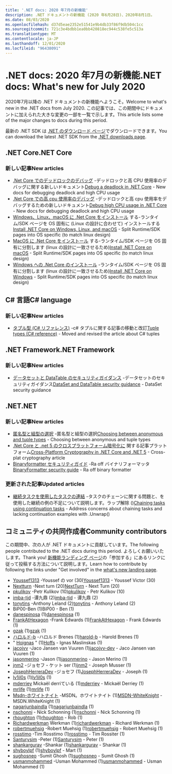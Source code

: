 ```yaml
---
title: '.NET docs: 2020 年7月の新機能'
description: .NET ドキュメントの新機能 (2020 年6月28日)、2020年8月1日。
ms.date: 08/03/2020
ms.openlocfilehash: d37d5eae2352e51541e9b4db33f86f9db504c1cc
ms.sourcegitcommit: 721c3e4bdbb1ea0bb420818ec944c538fe5c513a
ms.translationtype: MT
ms.contentlocale: ja-JP
ms.lasthandoff: 12/01/2020
ms.locfileid: "96438091"
---
```

# <a name="net-docs-whats-new-for-july-2020"></a><span data-ttu-id="0e3fd-103">.NET docs: 2020 年7月の新機能</span><span class="sxs-lookup"><span data-stu-id="0e3fd-103">.NET docs: What's new for July 2020</span></span>

<span data-ttu-id="0e3fd-104">2020年7月以降の .NET ドキュメントの新機能へようこそ。</span><span class="sxs-lookup"><span data-stu-id="0e3fd-104">Welcome to what's new in the .NET docs from July 2020.</span></span> <span data-ttu-id="0e3fd-105">この記事では、この期間中にドキュメントに加えられた大きな変更の一部を一覧で示します。</span><span class="sxs-lookup"><span data-stu-id="0e3fd-105">This article lists some of the major changes to docs during this period.</span></span>

<span data-ttu-id="0e3fd-106">最新の .NET SDK は [.NET のダウンロード ページ](https://dotnet.microsoft.com/download)でダウンロードできます。</span><span class="sxs-lookup"><span data-stu-id="0e3fd-106">You can download the latest .NET SDK from the [.NET downloads page](https://dotnet.microsoft.com/download).</span></span>

## <a name="net-core"></a><span data-ttu-id="0e3fd-107">.NET Core</span><span class="sxs-lookup"><span data-stu-id="0e3fd-107">.NET Core</span></span>

### <a name="new-articles"></a><span data-ttu-id="0e3fd-108">新しい記事</span><span class="sxs-lookup"><span data-stu-id="0e3fd-108">New articles</span></span>

- <span data-ttu-id="0e3fd-109">[.Net Core でのデッドロックのデバッグ](../core/diagnostics/debug-deadlock.md) -デッドロックと高 CPU 使用率のデバッグに関する新しいドキュメント</span><span class="sxs-lookup"><span data-stu-id="0e3fd-109">[Debug a deadlock in .NET Core](../core/diagnostics/debug-deadlock.md) - New docs for debugging deadlock and high CPU usage</span></span>
- <span data-ttu-id="0e3fd-110">[.Net Core での高 cpu 使用率のデバッグ](../core/diagnostics/debug-highcpu.md) -デッドロックと高 cpu 使用率をデバッグするための新しいドキュメント</span><span class="sxs-lookup"><span data-stu-id="0e3fd-110">[Debug high CPU usage in .NET Core](../core/diagnostics/debug-highcpu.md) - New docs for debugging deadlock and high CPU usage</span></span>
- <span data-ttu-id="0e3fd-111">[Windows、Linux、macOS に .Net Core をインストール](../core/install/index.yml) する-ランタイム/SDK ページを OS 固有に (Linux の設計に合わせて) インストールする</span><span class="sxs-lookup"><span data-stu-id="0e3fd-111">[Install .NET Core on Windows, Linux, and macOS](../core/install/index.yml) - Split Runtime/SDK pages into OS specific (to match linux design)</span></span>
- <span data-ttu-id="0e3fd-112">[MacOS に .Net Core をインストール](../core/install/macos.md) する-ランタイム/SDK ページを OS 固有に分割します (linux の設計に一致させるため)</span><span class="sxs-lookup"><span data-stu-id="0e3fd-112">[Install .NET Core on macOS](../core/install/macos.md) - Split Runtime/SDK pages into OS specific (to match linux design)</span></span>
- <span data-ttu-id="0e3fd-113">[Windows への .Net Core のインストール](../core/install/windows.md) -ランタイム/SDK ページを OS 固有に分割します (linux の設計に一致させるため)</span><span class="sxs-lookup"><span data-stu-id="0e3fd-113">[Install .NET Core on Windows](../core/install/windows.md) - Split Runtime/SDK pages into OS specific (to match linux design)</span></span>

## <a name="c-language"></a><span data-ttu-id="0e3fd-114">C# 言語</span><span class="sxs-lookup"><span data-stu-id="0e3fd-114">C# language</span></span>

### <a name="new-articles"></a><span data-ttu-id="0e3fd-115">新しい記事</span><span class="sxs-lookup"><span data-stu-id="0e3fd-115">New articles</span></span>

- <span data-ttu-id="0e3fd-116">[タプル型 (C# リファレンス)](../csharp/language-reference/builtin-types/value-tuples.md) -c# タプルに関する記事の移動と改訂</span><span class="sxs-lookup"><span data-stu-id="0e3fd-116">[Tuple types (C# reference)](../csharp/language-reference/builtin-types/value-tuples.md) - Moved and revised the article about C# tuples</span></span>

## <a name="net-framework"></a><span data-ttu-id="0e3fd-117">.NET Framework</span><span class="sxs-lookup"><span data-stu-id="0e3fd-117">.NET Framework</span></span>

### <a name="new-articles"></a><span data-ttu-id="0e3fd-118">新しい記事</span><span class="sxs-lookup"><span data-stu-id="0e3fd-118">New articles</span></span>

- <span data-ttu-id="0e3fd-119">[データセットと DataTable のセキュリティガイダンス](../framework/data/adonet/dataset-datatable-dataview/security-guidance.md) -データセットのセキュリティガイダンス</span><span class="sxs-lookup"><span data-stu-id="0e3fd-119">[DataSet and DataTable security guidance](../framework/data/adonet/dataset-datatable-dataview/security-guidance.md) - DataSet security guidance</span></span>

## <a name="net"></a><span data-ttu-id="0e3fd-120">.NET</span><span class="sxs-lookup"><span data-stu-id="0e3fd-120">.NET</span></span>

### <a name="new-articles"></a><span data-ttu-id="0e3fd-121">新しい記事</span><span class="sxs-lookup"><span data-stu-id="0e3fd-121">New articles</span></span>

- <span data-ttu-id="0e3fd-122">[匿名型と組型の選択](../standard/base-types/choosing-between-anonymous-and-tuple.md) -匿名型と組型の選択</span><span class="sxs-lookup"><span data-stu-id="0e3fd-122">[Choosing between anonymous and tuple types](../standard/base-types/choosing-between-anonymous-and-tuple.md) - Choosing between anonymous and tuple types</span></span>
- <span data-ttu-id="0e3fd-123">[.Net Core と .net 5 のクロスプラットフォーム暗号化に](../standard/security/cross-platform-cryptography.md) 関する記事プラットフォーム</span><span class="sxs-lookup"><span data-stu-id="0e3fd-123">[Cross-Platform Cryptography in .NET Core and .NET 5](../standard/security/cross-platform-cryptography.md) - Cross-plat cryptography article</span></span>
- <span data-ttu-id="0e3fd-124">[Binaryformatter セキュリティガイド](../standard/serialization/binaryformatter-security-guide.md) -Ra off バイナリフォーマッタ</span><span class="sxs-lookup"><span data-stu-id="0e3fd-124">[BinaryFormatter security guide](../standard/serialization/binaryformatter-security-guide.md) - Ra off binary formatter</span></span>

### <a name="updated-articles"></a><span data-ttu-id="0e3fd-125">更新された記事</span><span class="sxs-lookup"><span data-stu-id="0e3fd-125">Updated articles</span></span>

- <span data-ttu-id="0e3fd-126">[継続タスクを使用したタスクの連結](../standard/parallel-programming/chaining-tasks-by-using-continuation-tasks.md) -タスクのチェーンに関する問題と、を使用した継続の例の不足について説明します。ラップ解除 ()</span><span class="sxs-lookup"><span data-stu-id="0e3fd-126">[Chaining tasks using continuation tasks](../standard/parallel-programming/chaining-tasks-by-using-continuation-tasks.md) - Address concerns about chaining tasks and lacking continuation examples with .Unwrap()</span></span>

## <a name="community-contributors"></a><span data-ttu-id="0e3fd-127">コミュニティの共同作成者</span><span class="sxs-lookup"><span data-stu-id="0e3fd-127">Community contributors</span></span>

<span data-ttu-id="0e3fd-128">この期間中、次の人が .NET ドキュメントに貢献しています。</span><span class="sxs-lookup"><span data-stu-id="0e3fd-128">The following people contributed to the .NET docs during this period.</span></span> <span data-ttu-id="0e3fd-129">よろしくお願いいたします。</span><span class="sxs-lookup"><span data-stu-id="0e3fd-129">Thank you!</span></span> <span data-ttu-id="0e3fd-130">[新機能ランディング ページ](index.yml)の「参加する」にあるリンクに従って投稿する方法について説明します。</span><span class="sxs-lookup"><span data-stu-id="0e3fd-130">Learn how to contribute by following the links under "Get involved" in the [what's new landing page](index.yml).</span></span>

- <span data-ttu-id="0e3fd-131">[Youssef1313](https://github.com/Youssef1313) -Youssef の vor (30)</span><span class="sxs-lookup"><span data-stu-id="0e3fd-131">[Youssef1313](https://github.com/Youssef1313) - Youssef Victor (30)</span></span>
- <span data-ttu-id="0e3fd-132">[Nextturn](https://github.com/NextTurn) -Next turn (20)</span><span class="sxs-lookup"><span data-stu-id="0e3fd-132">[NextTurn](https://github.com/NextTurn) - Next Turn (20)</span></span>
- <span data-ttu-id="0e3fd-133">[pkulikov](https://github.com/pkulikov) -Petr Kulikov (10)</span><span class="sxs-lookup"><span data-stu-id="0e3fd-133">[pkulikov](https://github.com/pkulikov) - Petr Kulikov (10)</span></span>
- <span data-ttu-id="0e3fd-134">[imba-tjd](https://github.com/imba-tjd) -谭九鼎 (2)</span><span class="sxs-lookup"><span data-stu-id="0e3fd-134">[imba-tjd](https://github.com/imba-tjd) - 谭九鼎 (2)</span></span>
- <span data-ttu-id="0e3fd-135">[tonytins](https://github.com/tonytins) -Anthony Leland (2)</span><span class="sxs-lookup"><span data-stu-id="0e3fd-135">[tonytins](https://github.com/tonytins) - Anthony Leland (2)</span></span>
- <span data-ttu-id="0e3fd-136">BiP00-Ben (1)</span><span class="sxs-lookup"><span data-stu-id="0e3fd-136">BiP00 - Ben (1)</span></span>
- <span data-ttu-id="0e3fd-137">[danespinosa](https://github.com/danespinosa) (1)</span><span class="sxs-lookup"><span data-stu-id="0e3fd-137">[danespinosa](https://github.com/danespinosa) (1)</span></span>
- <span data-ttu-id="0e3fd-138">[FrankAtHexagon](https://github.com/FrankAtHexagon) -Frank Edwards (1)</span><span class="sxs-lookup"><span data-stu-id="0e3fd-138">[FrankAtHexagon](https://github.com/FrankAtHexagon) - Frank Edwards (1)</span></span>
- <span data-ttu-id="0e3fd-139">[gzak](https://github.com/gzak) (1)</span><span class="sxs-lookup"><span data-stu-id="0e3fd-139">[gzak](https://github.com/gzak) (1)</span></span>
- <span data-ttu-id="0e3fd-140">[ハロルド-b](https://github.com/harold-b) -ハロルド Brenes (1)</span><span class="sxs-lookup"><span data-stu-id="0e3fd-140">[harold-b](https://github.com/harold-b) - Harold Brenes (1)</span></span>
- <span data-ttu-id="0e3fd-141">" [Hoignas](https://github.com/Hoffs) " (1)</span><span class="sxs-lookup"><span data-stu-id="0e3fd-141">[Hoffs](https://github.com/Hoffs) - Ignas Maslinskas (1)</span></span>
- <span data-ttu-id="0e3fd-142">[jacojvv](https://github.com/jacojvv-dev) -Jaco Jansen van Vuuren (1)</span><span class="sxs-lookup"><span data-stu-id="0e3fd-142">[jacojvv-dev](https://github.com/jacojvv-dev) - Jaco Jansen van Vuuren (1)</span></span>
- <span data-ttu-id="0e3fd-143">[jasonmerino](https://github.com/jasonmerino) -Jason (1)</span><span class="sxs-lookup"><span data-stu-id="0e3fd-143">[jasonmerino](https://github.com/jasonmerino) - Jason Merino (1)</span></span>
- <span data-ttu-id="0e3fd-144">[jnm2](https://github.com/jnm2) -ジョセフ・ケット ser (1)</span><span class="sxs-lookup"><span data-stu-id="0e3fd-144">[jnm2](https://github.com/jnm2) - Joseph Musser (1)</span></span>
- <span data-ttu-id="0e3fd-145">[JosephHerreraDev](https://github.com/JosephHerreraDev) -ジョセフ (1)</span><span class="sxs-lookup"><span data-stu-id="0e3fd-145">[JosephHerreraDev](https://github.com/JosephHerreraDev) - Joseph (1)</span></span>
- <span data-ttu-id="0e3fd-146">[lv1il0s](https://github.com/lv1il0s) (1)</span><span class="sxs-lookup"><span data-stu-id="0e3fd-146">[lv1il0s](https://github.com/lv1il0s) (1)</span></span>
- <span data-ttu-id="0e3fd-147">[mderriey](https://github.com/mderriey) Mickaël derriている (1)</span><span class="sxs-lookup"><span data-stu-id="0e3fd-147">[mderriey](https://github.com/mderriey) - Mickaël Derriey (1)</span></span>
- <span data-ttu-id="0e3fd-148">[mrlife](https://github.com/mrlife) (1)</span><span class="sxs-lookup"><span data-stu-id="0e3fd-148">[mrlife](https://github.com/mrlife) (1)</span></span>
- <span data-ttu-id="0e3fd-149">[Msdn-ホワイトナイト](https://github.com/MSDN-WhiteKnight) -MSDN。ホワイトナイト (1)</span><span class="sxs-lookup"><span data-stu-id="0e3fd-149">[MSDN-WhiteKnight](https://github.com/MSDN-WhiteKnight) - MSDN.WhiteKnight (1)</span></span>
- <span data-ttu-id="0e3fd-150">[nagarjunbaindla](https://github.com/nagarjunbaindla) (1)</span><span class="sxs-lookup"><span data-stu-id="0e3fd-150">[nagarjunbaindla](https://github.com/nagarjunbaindla) (1)</span></span>
- <span data-ttu-id="0e3fd-151">[nschonni](https://github.com/nschonni) - Nick Schonning (1)</span><span class="sxs-lookup"><span data-stu-id="0e3fd-151">[nschonni](https://github.com/nschonni) - Nick Schonning (1)</span></span>
- <span data-ttu-id="0e3fd-152">[rhoughton](https://github.com/rhoughton) (1)</span><span class="sxs-lookup"><span data-stu-id="0e3fd-152">[rhoughton](https://github.com/rhoughton) - Rob (1)</span></span>
- <span data-ttu-id="0e3fd-153">[Richardwerkman](https://github.com/richardwerkman) Werkman (1)</span><span class="sxs-lookup"><span data-stu-id="0e3fd-153">[richardwerkman](https://github.com/richardwerkman) - Richard Werkman (1)</span></span>
- <span data-ttu-id="0e3fd-154">[robertmuehsig](https://github.com/robertmuehsig) -Robert Muehsig (1)</span><span class="sxs-lookup"><span data-stu-id="0e3fd-154">[robertmuehsig](https://github.com/robertmuehsig) - Robert Muehsig (1)</span></span>
- <span data-ttu-id="0e3fd-155">[rosstimo](https://github.com/rosstimo) -Tim Rosstimo (1)</span><span class="sxs-lookup"><span data-stu-id="0e3fd-155">[rosstimo](https://github.com/rosstimo) - Tim Rossiter (1)</span></span>
- <span data-ttu-id="0e3fd-156">[Santurysim](https://github.com/Santurysim) -Peter (1)</span><span class="sxs-lookup"><span data-stu-id="0e3fd-156">[Santurysim](https://github.com/Santurysim) - Peter (1)</span></span>
- <span data-ttu-id="0e3fd-157">[shankargurav](https://github.com/shankargurav) -Shankar (1)</span><span class="sxs-lookup"><span data-stu-id="0e3fd-157">[shankargurav](https://github.com/shankargurav) - Shankar (1)</span></span>
- <span data-ttu-id="0e3fd-158">[shyboylpf](https://github.com/shyboylpf) (1)</span><span class="sxs-lookup"><span data-stu-id="0e3fd-158">[shyboylpf](https://github.com/shyboylpf) - Mart (1)</span></span>
- <span data-ttu-id="0e3fd-159">[sughosneo](https://github.com/sughosneo) -Sumit Ghosh (1)</span><span class="sxs-lookup"><span data-stu-id="0e3fd-159">[sughosneo](https://github.com/sughosneo) - Sumit Ghosh (1)</span></span>
- <span data-ttu-id="0e3fd-160">[usmanmohammed](https://github.com/usmanmohammed) -Usman Mohammed (1)</span><span class="sxs-lookup"><span data-stu-id="0e3fd-160">[usmanmohammed](https://github.com/usmanmohammed) - Usman Mohammed (1)</span></span>
